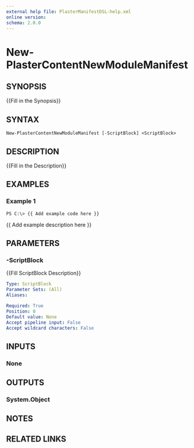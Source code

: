 ```yaml
---
external help file: PlasterManifestDSL-help.xml
online version: 
schema: 2.0.0
---
```


# New-PlasterContentNewModuleManifest

## SYNOPSIS
{{Fill in the Synopsis}}

## SYNTAX

```
New-PlasterContentNewModuleManifest [-ScriptBlock] <ScriptBlock>
```

## DESCRIPTION
{{Fill in the Description}}

## EXAMPLES

### Example 1
```
PS C:\> {{ Add example code here }}
```

{{ Add example description here }}

## PARAMETERS

### -ScriptBlock
{{Fill ScriptBlock Description}}

```yaml
Type: ScriptBlock
Parameter Sets: (All)
Aliases: 

Required: True
Position: 0
Default value: None
Accept pipeline input: False
Accept wildcard characters: False
```

## INPUTS

### None


## OUTPUTS

### System.Object

## NOTES

## RELATED LINKS

